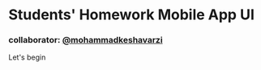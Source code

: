 # Students' Homework Mobile App UI
### collaborator: <a href="github.com/mohammadkeshavarzi">@mohammadkeshavarzi</a>
Let's begin
